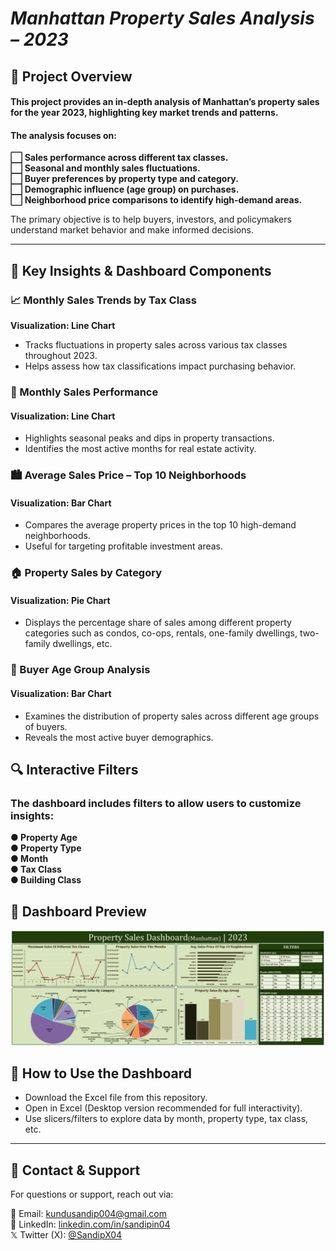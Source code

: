 # *Manhattan Property Sales Analysis – 2023*

## 📌 Project Overview
#### This project provides an in-depth analysis of Manhattan’s property sales for the year 2023, highlighting key market trends and patterns.
#### The analysis focuses on:  
**⬜ Sales performance across different tax classes.  
⬜ Seasonal and monthly sales fluctuations.  
⬜ Buyer preferences by property type and category.  
⬜ Demographic influence (age group) on purchases.  
⬜ Neighborhood price comparisons to identify high-demand areas.**

The primary objective is to help buyers, investors, and policymakers understand market behavior and make informed decisions.

---

## 📌 Key Insights & Dashboard Components
### 📈 Monthly Sales Trends by Tax Class
**Visualization: Line Chart**
- Tracks fluctuations in property sales across various tax classes throughout 2023.
- Helps assess how tax classifications impact purchasing behavior.

### 📅 Monthly Sales Performance
#### Visualization: Line Chart
- Highlights seasonal peaks and dips in property transactions.
- Identifies the most active months for real estate activity.

### 🏙 Average Sales Price – Top 10 Neighborhoods
#### Visualization: Bar Chart
- Compares the average property prices in the top 10 high-demand neighborhoods.
- Useful for targeting profitable investment areas.

### 🏠 Property Sales by Category
#### Visualization: Pie Chart
- Displays the percentage share of sales among different property categories such as condos, co-ops, rentals, one-family dwellings, two-family dwellings, etc.

### 👥 Buyer Age Group Analysis
#### Visualization: Bar Chart
- Examines the distribution of property sales across different age groups of buyers.
- Reveals the most active buyer demographics.

## 🔍 Interactive Filters
### The dashboard includes filters to allow users to customize insights:
**● Property Age  
● Property Type  
● Month  
● Tax Class  
● Building Class**

## 👀 Dashboard Preview
![**Property Sales**](https://raw.githubusercontent.com/SandipGit04/Manhattan-Property-Sales-Dashboard/refs/heads/main/Dashboard%20Image/Manhattan%20Property%20Sales%20Dashboard.png)  

## 📌 How to Use the Dashboard
- Download the Excel file from this repository.
- Open in Excel (Desktop version recommended for full interactivity).
- Use slicers/filters to explore data by month, property type, tax class, etc.
---

## 📱 Contact & Support
For questions or support, reach out via:

📩 Email: [kundusandip004@gmail.com](mailto:kundusandip004@gmail.com)  
🔗 LinkedIn: [linkedin.com/in/sandipin04](https://www.linkedin.com/in/sandipin04/)  
𝕏 Twitter (X): [@SandipX04](https://x.com/SandipX04)  
